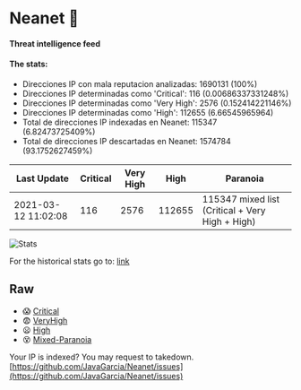 # Neanet :hocho:
#### Threat intelligence feed
#### The stats:

- Direcciones IP con mala reputacion analizadas: 1690131 (100%)
- Direcciones IP determinadas como 'Critical':  116 (0.00686337331248%)
- Direcciones IP determinadas como 'Very High':  2576 (0.152414221146%)
- Direcciones IP determinadas como 'High':  112655 (6.66545965964)
- Total de direcciones IP indexadas en Neanet:  115347 (6.82473725409%)
- Total de direcciones IP descartadas en Neanet:  1574784 (93.1752627459%)

| Last Update | Critical | Very High | High | Paranoia |
| --- | --- | --- | --- | --- |
| 2021-03-12 11:02:08 | 116 | 2576 | 112655 | 115347 mixed list (Critical + Very High + High)|

![Stats](https://docs.google.com/spreadsheets/d/e/2PACX-1vSnaNMIXVabIpDJjufMlzH7poXnshF3mgd8Is1g9ytUEzVsP5my4Trn8f-xkoLLQ38xpL3HtmUexLo6/pubchart?oid=501124687&format=image)

For the historical stats go to: [link](/stats.csv)
## Raw
- :scream: [Critical](https://raw.githubusercontent.com/JavaGarcia/Neanet/master/blacklists/neanet_critical.txt)
- :fearful: [VeryHigh](https://raw.githubusercontent.com/JavaGarcia/Neanet/master/blacklists/neanet_veryHigh.txtt)
- :frowning: [High](https://raw.githubusercontent.com/JavaGarcia/Neanet/master/blacklists/neanet_high.txt)
- :dizzy_face: [Mixed-Paranoia](https://raw.githubusercontent.com/JavaGarcia/Neanet/master/blacklists/neanet_all.txt)


Your IP is indexed? You may request to takedown. [https://github.com/JavaGarcia/Neanet/issues](https://github.com/JavaGarcia/Neanet/issues)









































































































































































































































































































































































































































































































































































































































































































































































































































































































































































































































































































































































































































































































































































































































































































































































































































































































































































































































































































































































































































































































































































































































































































































































































































































































































































































































































































































































































































































































































































































































































































































































































































































































































































































































































































































































































































































































































































































































































































































































































































































































































































































































































































































































































































































































































































































































































































































































































































































































































































































